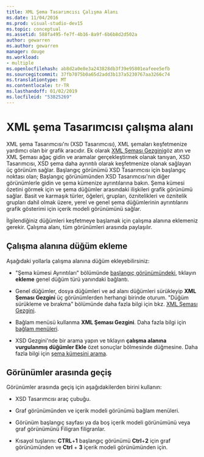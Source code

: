 ```yaml
---
title: XML Şema Tasarımcısı Çalışma Alanı
ms.date: 11/04/2016
ms.prod: visual-studio-dev15
ms.topic: conceptual
ms.assetid: 588fa495-fe7f-4b16-8a9f-6b6b8d2d502a
author: gewarren
ms.author: gewarren
manager: douge
ms.workload:
- multiple
ms.openlocfilehash: ab8d2a0e8e3a243828db3f39e95801eafeee5efb
ms.sourcegitcommit: 37fb7075b0a65d2add3b137a5230767aa3266c74
ms.translationtype: MT
ms.contentlocale: tr-TR
ms.lasthandoff: 01/02/2019
ms.locfileid: "53825269"
---
```

# <a name="xml-schema-designer-workspace"></a>XML şema Tasarımcısı çalışma alanı

XML şema Tasarımcısı'nı (XSD Tasarımcısı), XML şemaları keşfetmenize yardımcı olan bir grafik aracıdır. Ek olarak [XML Şeması Gezgini](../xml-tools/xml-schema-explorer.md)göz atın ve XML Şeması ağaç gidin ve aramalar gerçekleştirmek olanak tanıyan, XSD Tasarımcısı, XSD şema daha ayrıntılı olarak keşfetmenize olanak sağlayan üç görünüm sağlar. Başlangıç görünümü XSD Tasarımcısı için başlangıç noktası olan; Başlangıç görünümünden XSD Tasarımcısı'nın diğer görünümlerle gidin ve şema kümenize ayrıntılarına bakın. Şema kümesi özetini görmek için ve şema düğümler arasındaki ilişkileri grafik görünümü sağlar. Basit ve karmaşık türler, öğeleri, grupları, öznitelikleri ve öznitelik grupları dahil olmak üzere, yerel ve genel şema düğümlerinin ayrıntılarını grafik gösterimi için içerik modeli görünümünü sağlar.

İlgilendiğiniz düğümleri keşfetmeye başlamak için çalışma alanına eklemeniz gerekir. Çalışma alanı, tüm görünümleri arasında paylaşılır.

## <a name="add-nodes-to-the-workspace"></a>Çalışma alanına düğüm ekleme

Aşağıdaki yollarla çalışma alanına düğüm ekleyebilirsiniz:

-   "Şema kümesi Ayrıntıları" bölümünde [başlangıç görünümündeki](../xml-tools/start-view.md), tıklayın **ekleme** genel düğüm türü yanındaki bağlantı.

-   Genel düğümler, dosya düğümleri ve ad alanı düğümleri sürükleyip **XML Şeması Gezgini** üç görünümlerden herhangi birinde oturum. "Düğüm sürükleme ve bırakma" bölümünde daha fazla bilgi için bkz. [XML Şeması Gezgini](../xml-tools/xml-schema-explorer.md).

-   Bağlam menüsü kullanma **XML Şeması Gezgini**. Daha fazla bilgi için [bağlam menüleri](../xml-tools/context-menus-xml-schema-explorer.md).

-   XSD Gezgini'nde bir arama yapın ve tıklayın **çalışma alanına vurgulanmış düğümler Ekle** özet sonuçlar bölmesinde düğmesine. Daha fazla bilgi için [şema kümesini arama](../xml-tools/searching-the-schema-set.md).

## <a name="switch-views"></a>Görünümler arasında geçiş

Görünümler arasında geçiş için aşağıdakilerden birini kullanın:

-   XSD Tasarımcısı araç çubuğu.

-   Graf görünümünden ve içerik modeli görünümü bağlam menüleri.

-   Görünüm başlangıç sayfası ya da boş içerik modeli görünümünü veya graf görünümünü Filigran filigranlar.

-   Kısayol tuşlarını: **CTRL**+**1** başlangıç görünümü **Ctrl**+**2** için graf görünümünden ve **Ctrl** + **3** içerik modeli görünümünden için.